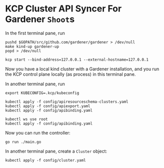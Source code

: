 # KCP Cluster API Syncer For Gardener `Shoot`s

In the first terminal pane, run

```shell
pushd $GOPATH/src/github.com/gardener/gardener > /dev/null
make kind-up gardener-up
popd > /dev/null

kcp start --bind-address=127.0.0.1 --external-hostname=127.0.0.1
```

Now you have a local kind cluster with a Gardener installation, and you run the KCP control plane locally (as process) in this terminal pane.

In another terminal pane, run

```shell
export KUBECONFIG=.kcp/kubeconfig

kubectl apply -f config/apiresourceschema-clusters.yaml
kubectl apply -f config/apiexport.yaml
kubectl apply -f config/apibinding.yaml

kubectl ws use root
kubectl apply -f config/apibinding.yaml
```

Now you can run the controller:

```shell
go run ./main.go
```

In another terminal pane, create a `Cluster` object:

```shell
kubectl apply -f config/cluster.yaml
```
